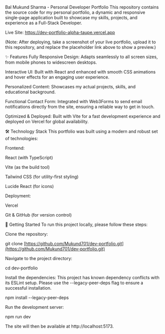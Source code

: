 Bal Mukund Sharma - Personal Developer Portfolio
This repository contains the source code for my personal portfolio, a dynamic and responsive single-page application built to showcase my skills, projects, and experience as a Full-Stack Developer.

Live Site: https://dev-portfolio-alpha-taupe.vercel.app

(Note: After deploying, take a screenshot of your live portfolio, upload it to this repository, and replace the placeholder link above to show a preview.)

✨ Features
Fully Responsive Design: Adapts seamlessly to all screen sizes, from mobile phones to widescreen desktops.

Interactive UI: Built with React and enhanced with smooth CSS animations and hover effects for an engaging user experience.

Personalized Content: Showcases my actual projects, skills, and educational background.

Functional Contact Form: Integrated with Web3Forms to send email notifications directly from the site, ensuring a reliable way to get in touch.

Optimized & Deployed: Built with Vite for a fast development experience and deployed on Vercel for global availability.

🛠️ Technology Stack
This portfolio was built using a modern and robust set of technologies:

Frontend:

React (with TypeScript)

Vite (as the build tool)

Tailwind CSS (for utility-first styling)

Lucide React (for icons)

Deployment:

Vercel

Git & GitHub (for version control)

🚀 Getting Started
To run this project locally, please follow these steps:

Clone the repository:

git clone [https://github.com/Mukund701/dev-portfolio.git](https://github.com/Mukund701/dev-portfolio.git)

Navigate to the project directory:

cd dev-portfolio

Install the dependencies:
This project has known dependency conflicts with its ESLint setup. Please use the --legacy-peer-deps flag to ensure a successful installation.

npm install --legacy-peer-deps

Run the development server:

npm run dev

The site will then be available at http://localhost:5173.
